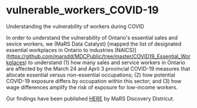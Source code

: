 # vulnerable_workers_COVID-19
Understanding the vulnerability of workers during COVID

In order to understand the vulnerability of Ontario's essential sales and sevice workers, we (MaRS Data Catalyst) [mapped the list of designated essential workplaces in Ontario to industries (NAICS)] (https://github.com/marsdd/MDCPublic/tree/master/COVID19_Essential_Workplaces) to understand (1) how many sales and service workers in Ontario are affected by the March 24 and April 3 provincial COVID-19 measures that allocate essential versus  non-essential occupations; (2) how potential COVID-19 exposure differs by occupation within this sector; and (3) how wage differences amplify the risk of exposure for low-income workers.

Our findings have been published [HERE](https://www.marsdd.com/research-and-insights/covid-19-and-ontarios-sales-and-service-workers-who-is-most-vulnerable/) by MaRS Discovery Districut. 
